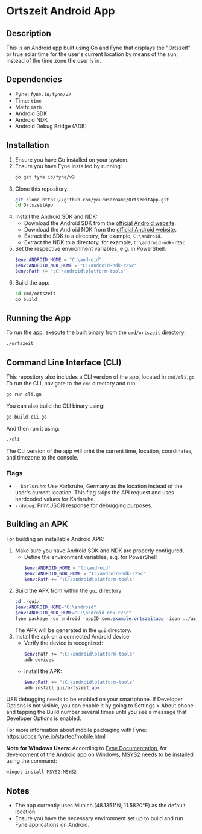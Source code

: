 # Ortszeit Android App

## Description

This is an Android app built using Go and Fyne that displays the "Ortszeit" or true solar time for the user's current location by means of the sun, instead of the time zone the user is in.

## Dependencies

- Fyne: `fyne.io/fyne/v2`
- Time: `time`
- Math: `math`
- Android SDK
- Android NDK
- Android Debug Bridge (ADB)

## Installation

1. Ensure you have Go installed on your system.
2. Ensure you have Fyne installed by running:
   ```sh
   go get fyne.io/fyne/v2
   ```
3. Clone this repository:
   ```sh
   git clone https://github.com/yourusername/OrtszeitApp.git
   cd OrtszeitApp
   ```
4. Install the Android SDK and NDK:
   - Download the Android SDK from the [official Android website](https://developer.android.com/studio#downloads).
   - Download the Android NDK from the [official Android website](https://developer.android.com/ndk/downloads).
   - Extract the SDK to a directory, for example, `C:\android`.
   - Extract the NDK to a directory, for example, `C:\android-ndk-r25c`.
5. Set the respective environment variables, e.g. in PowerShell:
   ```powershell
   $env:ANDROID_HOME = "C:\android"
   $env:ANDROID_NDK_HOME = "C:\android-ndk-r25c"
   $env:Path += ";C:\android\platform-tools"
   ```
6. Build the app:
   ```sh
   cd cmd/ortszeit
   go build
   ```

## Running the App

To run the app, execute the built binary from the `cmd/ortszeit` directory:

```sh
./ortszeit
```

## Command Line Interface (CLI)

This repository also includes a CLI version of the app, located in `cmd/cli.go`. To run the CLI, navigate to the `cmd` directory and run:

```sh
go run cli.go
```

You can also build the CLI binary using:

```sh
go build cli.go
```

And then run it using:

```sh
./cli
```

The CLI version of the app will print the current time, location, coordinates, and timezone to the console.

### Flags

- `--karlsruhe`: Use Karlsruhe, Germany as the location instead of the user's current location. This flag skips the API request and uses hardcoded values for Karlsruhe.
- `--debug`: Print JSON response for debugging purposes.

## Building an APK

For building an installable Android APK:

1. Make sure you have Android SDK and NDK are properly configured.
   - Define the environment variables, e.g. for PowerShell
       ```powershell
       $env:ANDROID_HOME = "C:\android"
       $env:ANDROID_NDK_HOME = "C:\android-ndk-r25c"
       $env:Path += ";C:\android\platform-tools"
       ```
2. Build the APK from within the `gui` directory
   ```powershell
   cd ./gui/
   $env:ANDROID_HOME="C:\android"
   $env:ANDROID_NDK_HOME="C:\android-ndk-r25c"
   fyne package -os android -appID com.example.ortszeitapp -icon ../assets/icons/sun.png -name Ortszeit
   ```
   The APK will be generated in the `gui` directory.
4. Install the apk on a connected Android device
   - Verify the device is recognized:
     ```sh
     $env:Path += ";C:\android\platform-tools"
     adb devices
     ```
   - Install the APK:
     ```powershell
     $env:Path += ";C:\android\platform-tools"
     adb install gui/ortszeit.apk
     ```

USB debugging needs to be enabled on your smartphone. If Developer Options is not visible, you can enable it by going to Settings > About phone and tapping the Build number several times until you see a message that Developer Options is enabled.

For more information about mobile packaging with Fyne: https://docs.fyne.io/started/mobile.html

**Note for Windows Users:** According to [Fyne Documentation](https://docs.fyne.io/started/), for development of the Android app on Windows, MSYS2 needs to be installed using the command:

```sh
winget install MSYS2.MSYS2
```


## Notes

- The app currently uses Munich (48.1351°N, 11.5820°E) as the default location.
- Ensure you have the necessary environment set up to build and run Fyne applications on Android.
